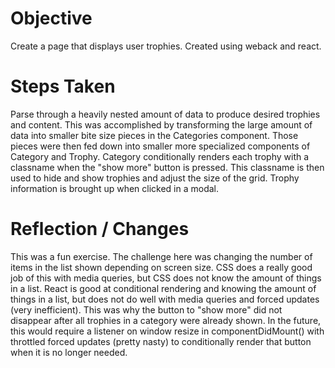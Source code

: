 Objective
===

Create a page that displays user trophies. Created using weback and react.

Steps Taken
===

Parse through a heavily nested amount of data to produce desired trophies and content. This was accomplished by transforming the large amount of data into smaller bite size pieces in the Categories component. Those pieces were then fed down into smaller more specialized components of Category and Trophy. Category conditionally renders each trophy with a classname when the "show more" button is pressed. This classname is then used to hide and show trophies and adjust the size of the grid. Trophy information is brought up when clicked in a modal.

Reflection / Changes
===

This was a fun exercise. The challenge here was changing the number of items in the list shown depending on screen size. CSS does a really good job of this with media queries, but CSS does not know the amount of things in a list. React is good at conditional rendering and knowing the amount of things in a list, but does not do well with media queries and forced updates (very inefficient). This was why the button to "show more" did not disappear after all trophies in a category were already shown. In the future, this would require a listener on window resize in componentDidMount() with throttled forced updates (pretty nasty) to conditionally render that button when it is no longer needed.
